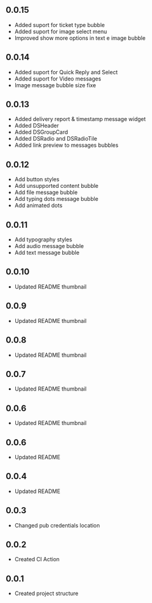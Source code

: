 ## 0.0.15

* Added suport for ticket type bubble
* Added suport for image select menu
* Improved show more options in text e image bubble

## 0.0.14

* Added suport for Quick Reply and Select
* Added suport for Video messages
* Image message bubble size fixe

## 0.0.13

* Added delivery report & timestamp message widget
* Added DSHeader 
* Added DSGroupCard 
* Added DSRadio and DSRadioTile
* Added link preview to messages bubbles

## 0.0.12

* Add button styles
* Add unsupported content bubble
* Add file message bubble
* Add typing dots message bubble
* Add animated dots

## 0.0.11

* Add typography styles
* Add audio message bubble
* Add text message bubble

## 0.0.10

* Updated README thumbnail

## 0.0.9

* Updated README thumbnail

## 0.0.8

* Updated README thumbnail

## 0.0.7

* Updated README thumbnail

## 0.0.6

* Updated README thumbnail

## 0.0.6

* Updated README

## 0.0.4

* Updated README

## 0.0.3

* Changed pub credentials location

## 0.0.2

* Created CI Action

## 0.0.1

* Created project structure
